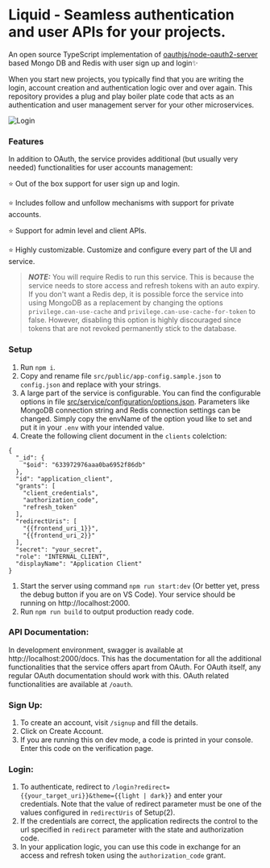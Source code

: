 # Liquid - Seamless authentication and user APIs for your projects.

An open source TypeScript implementation of [oauthjs/node-oauth2-server](https://github.com/oauthjs/node-oauth2-server) based Mongo DB and Redis with user sign up and login✨

When you start new projects, you typically find that you are writing the login, account creation and authentication logic over and over again. This repository provides a plug and play boiler plate code that acts as an authentication and user management server for your other microservices.

![Login](images/screenshot-1.png)

### Features
In addition to OAuth, the service provides additional (but usually very needed) functionalities for user accounts management:

⭐ Out of the box support for user sign up and login.

⭐ Includes follow and unfollow mechanisms with support for private accounts.

⭐ Support for admin level and client APIs.

⭐ Highly customizable. Customize and configure every part of the UI and service.

> **_NOTE:_** You will require Redis to run this service. This is because the service needs to store access and refresh tokens with an auto expiry. If you don't want a Redis dep, it is possible force the service into using MongoDB as a replacement by changing the options `privilege.can-use-cache` and `privilege.can-use-cache-for-token` to false. However, disabling this option is highly discouraged since tokens that are not revoked permanently stick to the database.

### Setup

1. Run `npm i`.
2. Copy and rename file `src/public/app-config.sample.json` to `config.json` and replace with your strings.
3. A large part of the service is configurable. You can find the configurable options in file [src/service/configuration/options.json](src/service/configuration/options.json). Parameters like MongoDB connection string and Redis connection settings can be changed. Simply copy the envName of the option youd like to set and put it in your `.env` with your intended value.
4. Create the following client document in the `clients` colelction:

```
{
  "_id": {
    "$oid": "633972976aaa0ba6952f86db"
  },
  "id": "application_client",
  "grants": [
    "client_credentials",
    "authorization_code",
    "refresh_token"
  ],
  "redirectUris": [
    "{{frontend_uri_1}}",
    "{{frontend_uri_2}}"
  ],
  "secret": "your_secret",
  "role": "INTERNAL_CLIENT",
  "displayName": "Application Client"
}
```

1. Start the server using command `npm run start:dev` (Or better yet, press the debug button if you are on VS Code). Your service should be running on http://localhost:2000.
2. Run `npm run build` to output production ready code.

### API Documentation:

In development environment, swagger is available at http://localhost:2000/docs. This has the documentation for all the additional functionalities that the service offers apart from OAuth. For OAuth itself, any regular OAuth documentation should work with this. OAuth related functionalities are available at `/oauth`.

### Sign Up:

1. To create an account, visit `/signup` and fill the details.
2. Click on Create Account.
3. If you are running this on dev mode, a code is printed in your console. Enter this code on the verification page.

### Login:

1. To authenticate, redirect to `/login?redirect={{your_target_uri}}&theme={{light | dark}}` and enter your credentials. Note that the value of redirect parameter must be one of the values configured in `redirectUris` of Setup(2).
2. If the credentials are correct, the application redirects the control to the url specified in `redirect` parameter with the state and authorization code.
3. In your application logic, you can use this code in exchange for an access and refresh token using the `authorization_code` grant.
